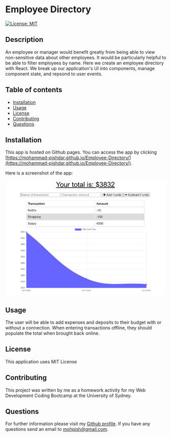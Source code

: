 # Employee Directory

  [![License: MIT](https://img.shields.io/badge/License-MIT-yellow.svg)](https://github.com/Mohammad-Pishdar/employee_summary_template_engine/blob/master/LICENSE)

  ## Description
  An employee or manager would benefit greatly from being able to view non-sensitive data about other employees. It would be particularly helpful to be able to filter employees by name. Here we create an employee directory with React. We break up our application's UI into components, manage component state, and repsond to user events.

  ## Table of contents
  
  * [Installation](#installation)
  * [Usage](#usage)
  * [License](#license)
  * [Contributing](#contributing)
  * [Questions](#questions)
  

  ## Installation

  This app is hosted on Github pages. You can access the app by clicking [https://mohammad-pishdar.github.io/Employee-Directory/](https://mohammad-pishdar.github.io/Employee-Directory/).
  
  Here is a screenshot of the app:
  
  ![alt text](https://github.com/Mohammad-Pishdar/Online-Offline-Budget-Trackers/blob/master/public/screenshots/Screenshot%202020-09-21%20153157.jpg)

  ## Usage

  The user will be able to add expenses and deposits to their budget with or without a connection. When entering transactions offline, they should populate the total when brought back online.

  ## License

  This application uses MIT License

  ## Contributing

  This project was written by me as a homework activity for my Web Development Coding Bootcamp at the University of Sydney.

  ## Questions

  For further information please visit my [Github profile](https://github.com/Mohammad-Pishdar). If you have any questions send an email to mohpish@gmail.com.

